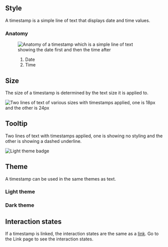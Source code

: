 ## Style 
A timestamp is a simple line of text that displays date and time values.

### Anatomy 

<figure>
  <uxdot-example width-adjustment="496px">
    <img src="{{ '../timestamp-anatomy.png' | url }}" alt="Anatomy of a timestamp which is a simple line of text showing the date first and then the time after">
  </uxdot-example>
  <figcaption>
    <ol>
      <li>Date</li>
      <li>Time</li>
    </ol>
  </figcaption>
</figure>


## Size 
The size of a timestamp is determined by the text size it is applied to.

<uxdot-example width-adjustment="661px">
  <img src="{{ '../timestamp-size.png' | url }}" alt="Two lines of text of various sizes with timestamps applied, one is 18px and the other is 24px">
</uxdot-example>


## Tooltip
Two lines of text with timestamps applied, one is showing no styling and the other is showing a dashed underline.

<uxdot-example width-adjustment="496px">
  <img src="{{ '../timestamp-style-tooltip.png' | url }}" alt="Light theme badge">
</uxdot-example>


## Theme
A timestamp can be used in the same themes as text.


### Light theme

<uxdot-example>
  <rh-timestamp></rh-timestamp>
</uxdot-example>


### Dark theme

<uxdot-example color-palette="darkest">
  <rh-timestamp></rh-timestamp>
</uxdot-example>

## Interaction states

If a timestamp is linked, the interaction states are the same as a [link](https://ux.redhat.com/patterns/link/). Go to the Link page to see the interaction states.
